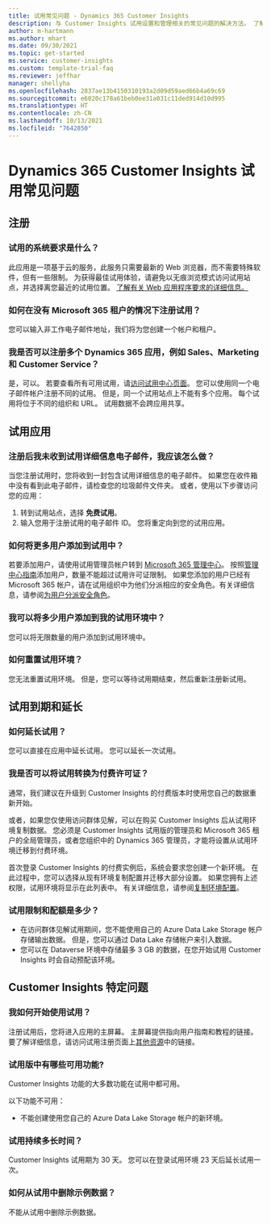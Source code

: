 ```yaml
---
title: 试用常见问题 - Dynamics 365 Customer Insights
description: 与 Customer Insights 试用设置和管理相关的常见问题的解决方法。 了解如何解决特定于平台和应用的问题。
author: m-hartmann
ms.author: mhart
ms.date: 09/30/2021
ms.topic: get-started
ms.service: customer-insights
ms.custom: template-trial-faq
ms.reviewer: jeffhar
manager: shellyha
ms.openlocfilehash: 2837ae13b4150310193a2d09d59aed66b4a69c69
ms.sourcegitcommit: e6020c178a61beb0ee31a031c11ded914d10d995
ms.translationtype: HT
ms.contentlocale: zh-CN
ms.lasthandoff: 10/13/2021
ms.locfileid: "7642850"
---
```

# <a name="dynamics-365-customer-insights-trial-faq"></a>Dynamics 365 Customer Insights 试用常见问题

## <a name="sign-up"></a>注册

### <a name="what-are-the-system-requirements-for-the-trial"></a>试用的系统要求是什么？

此应用是一项基于云的服务，此服务只需要最新的 Web 浏览器，而不需要特殊软件，但有一些限制。 为获得最佳试用体验，请避免以无痕浏览模式访问试用站点，并选择离您最近的试用位置。 [了解有关 Web 应用程序要求的详细信息。](/power-platform/admin/web-application-requirements)

### <a name="how-do-i-sign-up-for-the-trial-without-a-microsoft-365-tenant"></a>如何在没有 Microsoft 365 租户的情况下注册试用？

您可以输入非工作电子邮件地址，我们将为您创建一个帐户和租户。

### <a name="can-i-sign-up-for-multiple-dynamics-365-apps-such-as-sales-marketing-and-customer-service"></a>我是否可以注册多个 Dynamics 365 应用，例如 Sales、Marketing 和 Customer Service？

是，可以。 若要查看所有可用试用，请[访问试用中心页面](https://dynamics.microsoft.com/dynamics-365-free-trial)。 您可以使用同一个电子邮件帐户注册不同的试用。 但是，同一个试用站点上不能有多个应用。 每个试用将位于不同的组织和 URL。 试用数据不会跨应用共享。

## <a name="trial-app"></a>试用应用

### <a name="i-didnt-receive-the-trial-details-email-after-signing-up-what-should-i-do"></a>注册后我未收到试用详细信息电子邮件，我应该怎么做？

当您注册试用时，您将收到一封包含试用详细信息的电子邮件。 如果您在收件箱中没有看到此电子邮件，请检查您的垃圾邮件文件夹。 或者，使用以下步骤访问您的应用：

1. 转到试用站点，选择 **免费试用**。
1. 输入您用于注册试用的电子邮件 ID。 您将重定向到您的试用应用。

### <a name="how-do-i-add-more-users-to-a-trial"></a>如何将更多用户添加到试用中？

若要添加用户，请使用试用管理员帐户转到 [Microsoft 365 管理中心](https://admin.microsoft.com)。 按照[管理中心指南](/microsoft-365/admin/add-users/add-users)添加用户，数量不能超过试用许可证限制。 如果您添加的用户已经有 Microsoft 365 帐户，请在试用组织中为他们分派相应的安全角色。有关详细信息，请参阅[为用户分派安全角色](/power-platform/admin/create-users-assign-online-security-roles#assign-a-security-role-to-a-user)。

### <a name="how-many-users-can-i-add-to-my-trial-environment"></a>我可以将多少用户添加到我的试用环境中？

您可以将无限数量的用户添加到试用环境中。

### <a name="how-do-i-reset-the-trial-environment"></a>如何重置试用环境？

您无法重置试用环境。 但是，您可以等待试用期结束，然后重新注册新试用。

## <a name="trial-expiration-and-extension"></a>试用到期和延长

### <a name="how-do-i-extend-the-trial"></a>如何延长试用？

您可以直接在应用中延长试用。 您可以延长一次试用。

### <a name="can-i-convert-the-trial-to-a-paid-license"></a>我是否可以将试用转换为付费许可证？

通常，我们建议在升级到 Customer Insights 的付费版本时使用您自己的数据重新开始。 

或者，如果您仅使用访问群体见解，可以在购买 Customer Insights 后从试用环境复制数据。 您必须是 Customer Insights 试用版的管理员和 Microsoft 365 租户的全局管理员，或者您组织中的 Dynamics 365 管理员，才能将设置从试用环境迁移到付费环境。 

首次登录 Customer Insights 的付费实例后，系统会要求您创建一个新环境。 在此过程中，您可以选择从现有环境复制配置并迁移大部分设置。 如果您拥有上述权限，试用环境将显示在此列表中。 有关详细信息，请参阅[复制环境配置](audience-insights/manage-environments.md#copy-the-environment-configuration)。

### <a name="what-are-the-trial-limits-and-quotas"></a>试用限制和配额是多少？

- 在访问群体见解试用期间，您不能使用自己的 Azure Data Lake Storage 帐户存储输出数据。 但是，您可以通过 Data Lake 存储帐户来引入数据。
- 您可以在 Dataverse 环境中存储最多 3 GB 的数据，在您开始试用 Customer Insights 时会自动预配该环境。

## <a name="customer-insights-specific-questions"></a>Customer Insights 特定问题

### <a name="how-do-i-start-using-the-trial"></a>我如何开始使用试用？

注册试用后，您将进入应用的主屏幕。 主屏幕提供指向用户指南和教程的链接。 要了解详细信息，请访问试用注册页面上[其他资源](trial-signup.md#additional-resources)中的链接。

### <a name="what-features-are-available-in-the-trial"></a>试用版中有哪些可用功能?

Customer Insights 功能的大多数功能在试用中都可用。

以下功能不可用： 
- 不能创建使用您自己的 Azure Data Lake Storage 帐户的新环境。

### <a name="how-long-does-the-trial-last"></a>试用持续多长时间？

Customer Insights 试用期为 30 天。 您可以在登录试用环境 23 天后延长试用一次。

### <a name="how-do-i-remove-sample-data-from-the-trial"></a>如何从试用中删除示例数据？

不能从试用中删除示例数据。
